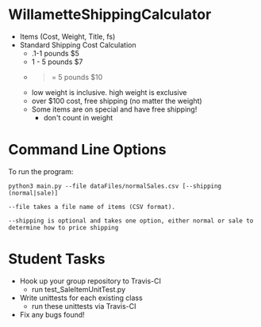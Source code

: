 WillametteShippingCalculator
============================
* Items (Cost, Weight, Title, fs)
* Standard Shipping Cost Calculation
  * .1-1 pounds $5
  * 1 - 5 pounds $7
  * >= 5 pounds $10
  * low weight is inclusive. high weight is exclusive
  * over $100 cost, free shipping (no matter the weight)
  * Some items are on special and have free shipping!
    * don't count in weight

Command Line Options
====================
To run the program:
```
python3 main.py --file dataFiles/normalSales.csv [--shipping (normal|sale)]

--file takes a file name of items (CSV format).

--shipping is optional and takes one option, either normal or sale to determine how to price shipping

```



Student Tasks
=============
* Hook up your group repository to Travis-CI
  * run test_SaleItemUnitTest.py
* Write unittests for each existing class
  * run these unittests via Travis-CI
* Fix any bugs found!



